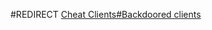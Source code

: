 #REDIRECT [Cheat Clients#Backdoored clients](https://2b2t.miraheze.org/wiki/Cheat_Clients#Backdoored_clients)